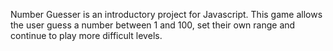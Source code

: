 Number Guesser is an introductory project for Javascript. This game allows the user guess a number between 1 and 100, set their own range and continue to play more difficult levels.
